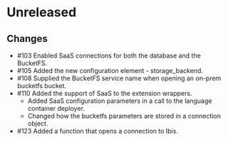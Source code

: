 # Unreleased

## Changes

* #103 Enabled SaaS connections for both the database and the BucketFS.
* #105 Added the new configuration element - storage_backend.
* #108 Supplied the BucketFS service name when opening an on-prem bucketfs bucket. 
* #110 Added the support of SaaS to the extension wrappers.
    - Added SaaS configuration parameters in a call to the language container deployer.
    - Changed how the bucketfs parameters are stored in a connection object.
* #123 Added a function that opens a connection to Ibis.
